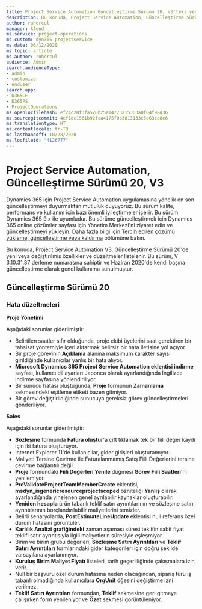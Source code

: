 ```yaml
---
title: Project Service Automation Güncelleştirme Sürümü 20, V3'teki yenilikler veya değişiklikler
description: Bu konuda, Project Service Automation, Güncelleştirme Sürümü 20, V3'teki özellikler ve düzeltmeler listelenir
author: ruhercul
manager: kfend
ms.service: project-operations
ms.custom: dyn365-projectservice
ms.date: 06/12/2020
ms.topic: article
ms.author: ruhercul
audience: Admin
search.audienceType:
- admin
- customizer
- enduser
search.app:
- D365CE
- D365PS
- ProjectOperations
ms.openlocfilehash: ef24c20f3fa520b25a14773a15363a0f04f98d36
ms.sourcegitcommit: 4cf1dc1561b92fca4175f0b3813133c5e63ce8e6
ms.translationtype: HT
ms.contentlocale: tr-TR
ms.lasthandoff: 10/28/2020
ms.locfileid: "4126777"
---
```

# <a name="project-service-automation-update-release-20-v3"></a>Project Service Automation, Güncelleştirme Sürümü 20, V3

Dynamics 365 için Project Service Automation uygulamasına yönelik en son güncelleştirmeyi duyurmaktan mutluluk duyuyoruz. Bu sürüm kalite, performans ve kullanım için bazı önemli iyileştirmeler içerir. Bu sürüm Dynamics 365 9.x ile uyumludur. Bu sürüme güncelleştirmek için Dynamics 365 online çözümler sayfası için Yönetim Merkezi'ni ziyaret edin ve güncelleştirmeyi yükleyin. Daha fazla bilgi için [Tercih edilen çözümü yükleme, güncelleştirme veya kaldırma](https://docs.microsoft.com/power-platform/admin/install-remove-preferred-solution) bölümüne bakın.

Bu konuda, Project Service Automation V3, Güncelleştirme Sürümü 20'de yeni veya değiştirilmiş özellikler ve düzeltmeler listelenir. Bu sürüm, V 3.10.31.37 derleme numarasına sahiptir ve Haziran 2020'de kendi başına güncelleştirme olarak genel kullanıma sunulmuştur.

## <a name="update-release-20"></a>Güncelleştirme Sürümü 20

### <a name="bug-fixes"></a>Hata düzeltmeleri

**Proje Yönetimi**

Aşağıdaki sorunlar giderilmiştir:

- Belirtilen saatler sıfır olduğunda, proje ekibi üyelerini saat gerektiren bir tahsisat yöntemiyle içeri aktarmak belirsiz bir hata iletisine yol açıyor.
- Bir proje görevinin **Açıklama** alanına maksimum karakter sayısı girildiğinde kullanıcılar yanlış bir hata alıyor.
- **Microsoft Dynamics 365 Project Service Automation eklentisi indirme** sayfası, kullanıcı dil ayarları Japonca olarak ayarlandığında İngilizce indirme sayfasına yönlendiriliyor.
- Bir sunucu hatası oluştuğunda, **Proje** formunun **Zamanlama** sekmesindeki eşitleme etiketi bazen gitmiyor.
- Bir görev değiştirildiğinde sunucuya gereksiz görev güncelleştirmeleri gönderiliyor.

**Sales**

Aşağıdaki sorunlar giderilmiştir:

- **Sözleşme** formunda **Fatura oluştur**'a çift tıklamak tek bir fiili değer kaydı için iki fatura oluşturuyor.
- Internet Explorer 11'de kullanıcılar, gider girişleri oluşturamıyor.
- Maliyeti Tersine Çevirme ile Faturalanmamış Satış Fiili Değerlerini tersine çevirme bağlantılı değil.
- **Proje** formundaki **Fiili Değerleri Yenile** düğmesi **Görev Fiili Saatleri**'ni yenilemiyor.
- **PreValidateProjectTeamMemberCreate** eklentisi, **msdyn_isgenericresourceprojectscoped** özniteliği **Yanlış** olarak ayarlandığında yinelenen genel ayrılabilir kaynaklar oluşturabilir.
- **Yeniden hesapla** ürün tabanlı teklif satırı ayrıntılarının ve sözleşme satırı ayrıntılarının borçlandırılabilir maliyetlerini temizler.
- Belirli senaryolarda, **PostEstimateLineUpdate** eklentisi null referans özel durum hatasını görüntüler.
- **Karlılık Analizi grafiğindeki** zaman aşaması süresi teklifin sabit fiyat teklifi satır ayrıntısıyla ilgili maliyetlerin süresiyle eşleşmiyor.
- Birim ve birim grubu değerleri, **Sözleşme Satırı Ayrıntıları** ve **Teklif Satırı Ayrıntıları**  formlarındaki gider kategorileri için doğru şekilde varsayılana ayarlanmıyor.
- **Kuruluş Birim Maliyet Fiyatı** listeleri, tarih geçerliliğinde çakışmalara izin verir.
- Null bir başvuru özel durum hatasına neden olacağından, sipariş türü iş tabanlı olmadığında kullanıcılara **OrgUnit** öğesini değiştirme izni verilmez.
- **Teklif Satırı Ayrıntıları** formundan, **Teklif** sekmesine geri gitmeye çalışırken form yenileniyor ve **Özet** sekmesi görüntüleniyor.
